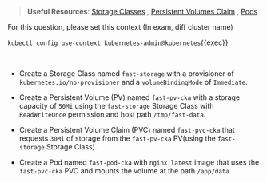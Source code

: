 
> <strong>Useful Resources</strong>: [Storage Classes](https://kubernetes.io/docs/concepts/storage/storage-classes/) , [Persistent Volumes Claim](https://kubernetes.io/docs/concepts/storage/persistent-volumes/) , [Pods](https://kubernetes.io/docs/concepts/workloads/pods/)

For this question, please set this context (In exam, diff cluster name)

`kubectl config use-context kubernetes-admin@kubernetes`{{exec}}

<br>

* Create a Storage Class named `fast-storage` with a provisioner of `kubernetes.io/no-provisioner` and a `volumeBindingMode` of `Immediate`.

* Create a Persistent Volume (PV) named `fast-pv-cka` with a storage capacity of `50Mi` using the `fast-storage` Storage Class with `ReadWriteOnce` permission and host path `/tmp/fast-data`.

* Create a Persistent Volume Claim (PVC) named `fast-pvc-cka` that requests `30Mi` of storage from the `fast-pv-cka` PV(using the `fast-storage` Storage Class).

* Create a Pod named `fast-pod-cka` with `nginx:latest` image that uses the `fast-pvc-cka` PVC and mounts the volume at the path `/app/data`.